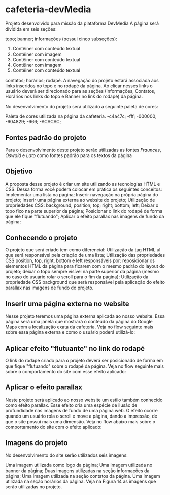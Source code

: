 # cafeteria-devMedia

Projeto desenvolvido para missão da plataforma DevMedia
A página será dividida em seis seções:

topo;
banner;
informações (possui cinco subseções):

1) Contêiner com conteúdo textual
2) Contêiner com imagem
3) Contêiner com conteúdo textual
4) Contêiner com imagem
5) Contêiner com conteúdo textual

contatos;
horários;
rodapé.
A navegação do projeto estará associada aos links inseridos no topo e no rodapé da página. Ao clicar nesses links o usuário deverá ser direcionado para as seções (Informações, Contatos, Horários nos links do topo e Banner no link do rodapé) da página.

No desenvolvimento do projeto será utilizado a seguinte paleta de cores:

Paleta de cores utilizada na página da cafeteria.
-c4a47c;
-fff;
-000000;
-604829;
-666;
-ACACAC;

## Fontes padrão do projeto

Para o desenvolvimento deste projeto serão utilizadas as fontes *Fraunces*, *Oswald* e *Lato* como fontes padrão para os textos da página

## Objetivo

A proposta desse projeto é criar um site utilizando as tecnologias HTML e CSS. Dessa forma você poderá colocar em prática os seguintes conceitos:
Implementar uma lista na página;
Inserir navegação na própria página do projeto;
Inserir uma página externa ao website do projeto;
Utilização de propriedades CSS:
background;
position;
top;
right;
bottom;
left;
Deixar o topo fixo na parte superior da página;
Posicionar o link do rodapé de forma que ele fique "flutuando";
Aplicar o efeito parallax nas imagens de fundo da página;

## Conhecendo o projeto

O projeto que será criado tem como diferencial:
Utilização da tag HTML ul que será responsável pela criação de uma lista;
Utilização das propriedades CSS position, top, right, bottom e left responsáveis por:
reposicionar os elementos HTML da página para ficarem com o mesmo padrão do layout do projeto;
deixar o topo sempre visível na parte superior da página (mesmo no caso do usuário rolar o scroll para o fim da página);
Utilização da propriedade CSS background que será responsável pela aplicação do efeito parallax nas imagens de fundo do projeto.

## Inserir uma página externa no website

Nesse projeto teremos uma página externa aplicada ao nosso website.
Essa página será uma janela que mostrará o conteúdo da página do Google Maps com a localização exata da cafeteria.
Veja no flow seguinte mais sobre essa página externa e como o usuário poderá utilizá-lo:

## Aplicar efeito "flutuante" no link do rodapé

O link do rodapé criado para o projeto deverá ser posicionado de forma em que fique "flutuando" sobre o rodapé da página.
Veja no flow seguinte mais sobre o comportamento do site com esse efeito aplicado:

## Aplicar o efeito parallax
  
Neste projeto será aplicado ao nosso website um estilo também conhecido como efeito parallax.
Esse efeito cria uma espécie de ilusão de profundidade nas imagens de fundo de uma página web.
O efeito ocorre quando um usuário rola o scroll e move a página, dando a impressão, de que o site possui mais uma dimensão.
Veja no flow abaixo mais sobre o comportamento do site com o efeito aplicado:

## Imagens do projeto

No desenvolvimento do site serão utilizados seis imagens:

Uma imagem utilizada como logo da página;
Uma imagem utilizada no banner da página;
Duas imagens utilizadas na seção informações da página;
Uma imagem utilizada na seção contatos da página.
Uma imagem utilizada na seção horários da página.
Veja na Figura 14 as imagens que serão utilizadas no projeto.


